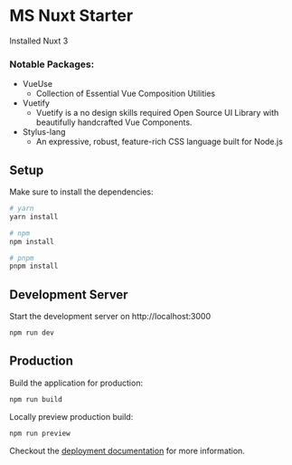 # MS Nuxt Starter

Installed Nuxt 3

### Notable Packages:
* VueUse
  * Collection of Essential Vue Composition Utilities
* Vuetify
  * Vuetify is a no design skills required Open Source UI Library with beautifully handcrafted Vue Components.
* Stylus-lang
  * An expressive, robust, feature-rich CSS language built for Node.js


## Setup

Make sure to install the dependencies:

```bash
# yarn
yarn install

# npm
npm install

# pnpm
pnpm install
```

## Development Server

Start the development server on http://localhost:3000

```bash
npm run dev
```

## Production

Build the application for production:

```bash
npm run build
```

Locally preview production build:

```bash
npm run preview
```

Checkout the [deployment documentation](https://nuxt.com/docs/getting-started/deployment) for more information.